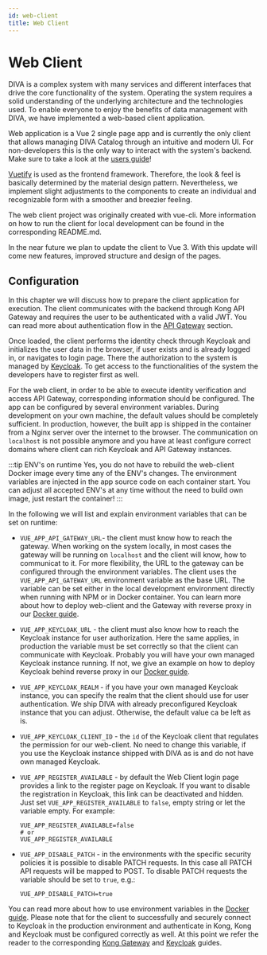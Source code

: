 ```yaml
---
id: web-client
title: Web Client
---
```


# Web Client

DIVA is a complex system with many services and different interfaces that drive the core functionality of the system.
Operating the system requires a solid understanding of the underlying architecture and the technologies used.
To enable everyone to enjoy the benefits of data management with DIVA, we have implemented a web-based client application.

<!-- <div class="flex justify-center">
    <img :src="$withBase('/assets/diva_client.png')" height="500" alt="DIVA Architecture">
</div> -->

Web application is a Vue 2 single page app and is currently the only client that allows managing DIVA Catalog through an 
intuitive and modern UI. For non-developers 
this is the only way to interact with the system's backend. Make sure to take a look at the [users guide](../../user-docs)!

[Vuetify](https://vuetifyjs.com/en/) is used as the frontend framework. Therefore, the look & feel is basically determined by the material design pattern. 
Nevertheless, we implement slight adjustments to the components to create an individual and recognizable form with a smoother and breezier feeling.

The web client project was originally created with vue-cli. More information on how to run the client for local development 
can be found in the corresponding README.md. 

In the near future we plan to update the client to Vue 3. With this update will come new features, improved structure and design of the pages.

## Configuration

In this chapter we will discuss how to prepare the client application for execution. 
The client communicates with the backend through Kong API Gateway and requires the user to be authenticated with a valid JWT.
You can read more about authentication flow in the [API Gateway](./gateway.md) section.

Once loaded, the client performs the identity check through Keycloak and initializes the user data in the browser, if user exists
and is already logged in, or navigates to login page. There the authorization to the system is managed by [Keycloak](./keycloak.md).
To get access to the functionalities of the system the developers have to register first as well.

For the web client, in order to be able to execute identity verification and access API Gateway, corresponding information
should be configured.
The app can be configured by several environment variables. During development on your own machine, the default values should be completely sufficient.
In production, however, the built app is shipped in the container from a Nginx server over the internet to the browser. The communication
on `localhost` is not possible anymore and you have at least configure correct domains where client can rich Keycloak and API Gateway 
instances.

:::tip ENV's on runtime
Yes, you do not have to rebuild the web-client Docker image every time any of the ENV's changes. The environment variables are injected
in the app source code on each container start. You can adjust all accepted ENV's at any time without the need to build own image, just restart the container!
:::

In the following we will list and explain environment variables that can be set on runtime:

+ `VUE_APP_API_GATEWAY_URL`- the client must know how to reach the gateway. When working on the system locally, in most cases the gateway will be running on `localhost`
and the client will know, how to communicat to it. For more flexibility, the URL to the gateway can be configured 
through the environment variables. The client uses the `VUE_APP_API_GATEWAY_URL` environment variable as the base URL.
The variable can be set either in the local development environment directly when running with NPM or in Docker container. You can
learn more about how to deploy web-client and the Gateway with reverse proxy in our [Docker guide](../deployment/docker.html#deployment-with-nginx-reverse-proxy).

+ `VUE_APP_KEYCLOAK_URL`  <Badge type="tip" text="v2.2.0" vertical="middle" /> - the client must also know how to reach the Keycloak instance for user authorization. 
Here the same applies, in production the variable must be set correctly so that the client can communicate with Keycloak. 
Probably you will have your own managed Keycloak instance running. If not, we give an example on how to deploy Keycloak behind reverse
proxy in our [Docker guide](../deployment/docker.html#deployment-with-nginx-reverse-proxy). 
+ `VUE_APP_KEYCLOAK_REALM` <Badge type="tip" text="v2.2.0" vertical="middle" /> - if you have your own managed Keycloak instance, you can specify the realm that the client should
use for user authentication. We ship DIVA with already preconfigured Keycloak instance that you can adjust. Otherwise, the default value ca be left as is.
+ `VUE_APP_KEYCLOAK_CLIENT_ID` <Badge type="tip" text="v2.2.0" vertical="middle" /> - the `id` of the Keycloak client that regulates the permission for our web-client. 
No need to change this variable, if you use the Keycloak instance shipped with DIVA as is and do not have own managed Keycloak.
+ `VUE_APP_REGISTER_AVAILABLE` <Badge type="tip" text="v3" vertical="middle" /> - by default the Web Client login page provides
  a link to the register page on Keycloak. If you want to disable the registration in Keycloak, this link can be deactivated and hidden.
  Just set `VUE_APP_REGISTER_AVAILABLE` to `false`, empty string or let the variable empty. For example:
  ```
  VUE_APP_REGISTER_AVAILABLE=false
  # or
  VUE_APP_REGISTER_AVAILABLE
  ```
+ `VUE_APP_DISABLE_PATCH` <Badge type="tip" text="v3.3.1" vertical="middle" /> - in the environments with the specific security
  policies it is possible to disable PATCH requests. In this case all PATCH API requests will be mapped to POST. To disable PATCH requests
  the variable should be set to `true`, e.g.:
  ```
  VUE_APP_DISABLE_PATCH=true
  ```

You can read more about how to use environment variables in the [Docker guide](../deployment/docker.html#environment-variables).
Please note that for the client to successfully and securely connect to Keycloak in the production environment and authenticate 
in Kong, Kong and Keycloak must be configured correctly as well. At this point we refer the reader to the corresponding 
[Kong Gateway](./gateway.md) and [Keycloak](./keycloak.md) guides.
